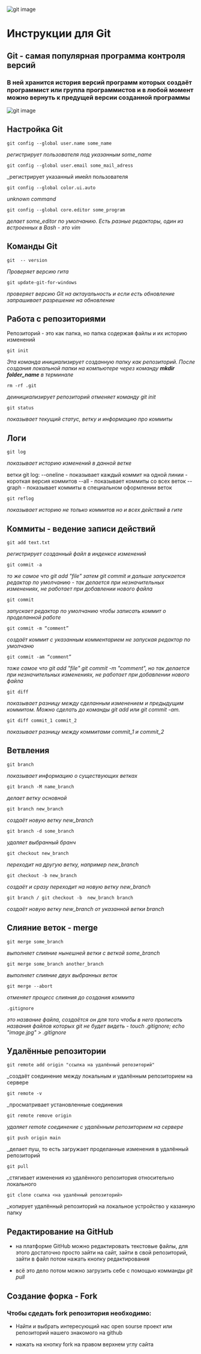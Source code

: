 ![git image](git.jpg)
# __Инструкции для Git__
## __Git - самая популярная программа контроля версий__
### В ней хранится история версий программ которых создаёт программист или группа программистов и в любой момент можно вернуть к предущей версии созданной программы

![git image](git2.png)

## **Настройка Git**
    git config --global user.name some_name
_регистрирует пользователя под указанным some_name_

    git config --global user.email some_mail_adress
_регистрирует указанный имейл пользователя

    git config --global color.ui.auto
_unknown command_

    git config --global core.editor some_program
_делает some_editor по умолчанию. Есть разные редакторы, один из встроенных в Bash - это vim_

## __Команды Git__
    git  -- version
_Проверяет версию гита_

    git update-git-for-windows
_проверяет версию Git на актауальность и если есть обновление запрашивает разрешение на обновление_

## **Работа с репозиториями**
Репозиторий - это как папка, но папка содержая файлы и их историю изменений

    git init
_Эта команда инициализирует созданную папку как репозиторий. После создания локальной папки на компьютере через команду __mkdir folder_name__ в терминале_

    rm -rf .git
_деинициализирует репозиторий отменяет команду git init_

    git status
_показывает текущий статус, ветку и информацию про коммиты_

## __Логи__

    git log
_показывает историю изменений в данной ветке_

ветки git log: 
--oneline - показывает каждый коммит на одной линии - короткая версия коммитов
--all - показывает коммиты со всех веток
--graph - показывает коммиты в специальном оформлении веток

    git reflog
_показывает историю не только коммитов но и всех действий в гите_

## __Коммиты - ведение записи действий__

    git add text.txt
_регистрирует созданный файл в инденксе изменений_

    git commit -a
_то же самое что git add "file" затем git commit и дальше запускается редактор по умолчанию - так делается при незначительных изменениях, не работает при добавлении нового файла_

    git commit
_запускает редактор по умолчанию чтобы записать коммит о проделанной работе_

    git commit -m “comment”
_создаёт коммит с указанным комментарием не запуская редактор по умолчаню_

    git commit -am “comment”
_тоже самое что git add "file" git commit -m "comment", но так делается при незначительных изменениях, не работает при добавлении нового файла_

    git diff
_показывает разницу между сделанным изменением и предыдущим коммитом. Можно сделать до команды git add или git commit -am._

    git diff commit_1 commit_2
_показывает разницу между коммитами commit_1 и commit_2_

## __Ветвления__

    git branch
_показывает информацию о существующих ветках_

    git branch -M name_branch
_делает ветку основной_

    git branch new_branch
_создаёт новую ветку new_branch_

    git branch -d some_branch
_удаляет выбранный бранч_

    git checkout new_branch
_переходит на другую ветку, например new_branch_

    git checkout -b new_branch
_создаёт и сразу переходит на новую ветку new_branch_

    git branch / git checkout -b  new_branch branch
_создаёт новую ветку new_branch от указанной ветки branch_

## **Слияние веток - merge**

    git merge some_branch
_выполняет слияние нынешней ветки с веткой some_branch_

    git merge some_branch another_branch
_выполняет слияние двух выбранных веток_

    git merge --abort
_отменяет процесс слияния до создания коммита_

    .gitignore
_это название файла, создаётся он для того чтобы в него прописать названия файлов которых git не будет видеть - touch .gitignore; echo "image.jpg" > .gitignore_

## __Удалённые репозитории__

    git remote add origin "ссылка на удалённый репозиторий"
_создаёт соединение между локальным и удалённым репозиторием на сервере

    git remote -v
_просматривает установленные соединения

    git remote remove origin
_удаляет remote соединение с удалённым репозиторием на сервере_

    git push origin main
_делает пуш, то есть загружает проделанные изменения в удалённый репозиторий

    git pull
_стягивает изменения из удалённого репозитория относительно локального

    git clone ссылка <на удалённый репозиторий>
_копирует удалённый репозиторий на локальное устройство у казанную папку
## Редактирование на GitHub
- на платформе GitHub можно редактировать текстовые файлы, для этого достаточно просто зайти на сайт, зайти в свой репозиторий, зайти в файл потом нажать кнопку редактирования
+ всё это дело потом можно загрузить себе с помощью комманды _git pull_

## __Создание форка - Fork__
### Чтобы сдедать fork репозитория необходимо:
* Найти и выбрать интересующий нас open sourse проект или репозиторий нашего знакомого на github
- нажать на кнопку fork на правом верхнем углу сайта